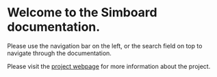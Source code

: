 # Welcome to the Simboard documentation.

Please use the navigation bar on the left, or the search field on top to navigate through the documentation.

Please visit the [project webpage](https://github.com/ColasDroin/simulation-dashboard) for more information about the project.

